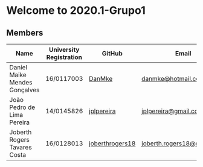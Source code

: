 # Welcome to 2020.1-Grupo1

## Members

| Name                          | University Registration  | GitHub             | Email                                |
|-------------------------------|------------|--------------------|--------------------------------------|
| Daniel Maike Mendes Gonçalves | 16/0117003 | [DanMke](https://github.com/DanMke)             | danmke@hotmail.com                   |
| João Pedro de Lima Pereira    | 14/0145826 | [jplpereira](https://github.com/jplpereira)         | jplpereira@gmail.com |
| Joberth Rogers Tavares Costa  | 16/0128013 | [joberthrogers18](https://github.com/joberthrogers18)    | joberth.rogers18@gmail.com    |
